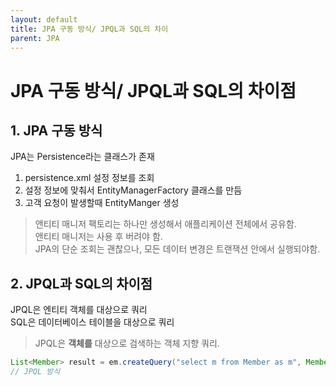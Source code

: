 ```yaml
---
layout: default
title: JPA 구동 방식/ JPQL과 SQL의 차이
parent: JPA
---
```


# JPA 구동 방식/ JPQL과 SQL의 차이점  
  

## 1. JPA 구동 방식 

JPA는 Persistence라는 클래스가 존재 
  
1. persistence.xml 설정 정보를 조회 
2. 설정 정보에 맞춰서 EntityManagerFactory 클래스를 만듬
3. 고객 요청이 발생할때 EntityManger 생성 
  
> 앤티티 매니저 팩토리는 하나만 생성해서 애플리케이션 전체에서 공유함.  
> 앤티티 매니저는 사용 후 버려야 함.  
> JPA의 단순 조회는 괜찮으나, 모든 데이터 변경은 트랜잭션 안에서 실행되야함.
  
  
## 2. JPQL과 SQL의 차이점 
JPQL은 엔티티 객체를 대상으로 쿼리  
SQL은 데이터베이스 테이블을 대상으로 쿼리  
  
> JPQL은 **객체를** 대상으로 검색하는 객체 지향 쿼리.

``` java
List<Member> result = em.createQuery("select m from Member as m", Member.class).getResultList();  
// JPQL 방식
```
  
